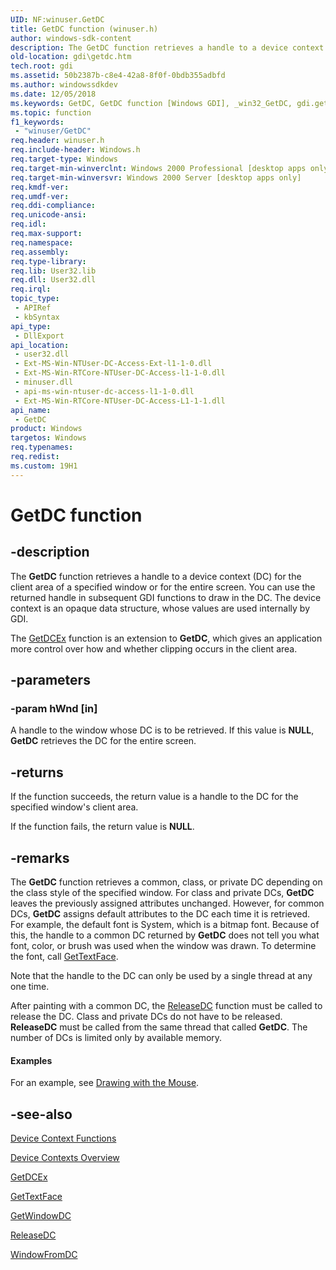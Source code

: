 ```yaml
---
UID: NF:winuser.GetDC
title: GetDC function (winuser.h)
author: windows-sdk-content
description: The GetDC function retrieves a handle to a device context (DC) for the client area of a specified window or for the entire screen.
old-location: gdi\getdc.htm
tech.root: gdi
ms.assetid: 50b2387b-c8e4-42a8-8f0f-0bdb355adbfd
ms.author: windowssdkdev
ms.date: 12/05/2018
ms.keywords: GetDC, GetDC function [Windows GDI], _win32_GetDC, gdi.getdc, winuser/GetDC
ms.topic: function
f1_keywords: 
 - "winuser/GetDC"
req.header: winuser.h
req.include-header: Windows.h
req.target-type: Windows
req.target-min-winverclnt: Windows 2000 Professional [desktop apps only]
req.target-min-winversvr: Windows 2000 Server [desktop apps only]
req.kmdf-ver: 
req.umdf-ver: 
req.ddi-compliance: 
req.unicode-ansi: 
req.idl: 
req.max-support: 
req.namespace: 
req.assembly: 
req.type-library: 
req.lib: User32.lib
req.dll: User32.dll
req.irql: 
topic_type:
 - APIRef
 - kbSyntax
api_type:
 - DllExport
api_location:
 - user32.dll
 - Ext-MS-Win-NTUser-DC-Access-Ext-l1-1-0.dll
 - Ext-MS-Win-RTCore-NTUser-DC-Access-l1-1-0.dll
 - minuser.dll
 - api-ms-win-ntuser-dc-access-l1-1-0.dll
 - Ext-MS-Win-RTCore-NTUser-DC-Access-L1-1-1.dll
api_name:
 - GetDC
product: Windows
targetos: Windows
req.typenames: 
req.redist: 
ms.custom: 19H1
---
```


# GetDC function


## -description


The <b>GetDC</b> function retrieves a handle to a device context (DC) for the client area of a specified window or for the entire screen. You can use the returned handle in subsequent GDI functions to draw in the DC. The device context is an opaque data structure, whose values are used internally by GDI.

The <a href="https://docs.microsoft.com/windows/desktop/api/winuser/nf-winuser-getdcex">GetDCEx</a> function is an extension to <b>GetDC</b>, which gives an application more control over how and whether clipping occurs in the client area.


## -parameters




### -param hWnd [in]

A handle to the window whose DC is to be retrieved. If this value is <b>NULL</b>, <b>GetDC</b> retrieves the DC for the entire screen.


## -returns



If the function succeeds, the return value is a handle to the DC for the specified window's client area.

If the function fails, the return value is <b>NULL</b>.




## -remarks



The <b>GetDC</b> function retrieves a common, class, or private DC depending on the class style of the specified window. For class and private DCs, <b>GetDC</b> leaves the previously assigned attributes unchanged. However, for common DCs, <b>GetDC</b> assigns default attributes to the DC each time it is retrieved. For example, the default font is System, which is a bitmap font. Because of this, the handle to a common DC returned by <b>GetDC</b> does not tell you what font, color, or brush was used when the window was drawn. To determine the font, call <a href="https://docs.microsoft.com/windows/desktop/api/wingdi/nf-wingdi-gettextfacea">GetTextFace</a>.

Note that the handle to the DC can only be used by a single thread at any one time.

After painting with a common DC, the <a href="https://docs.microsoft.com/windows/desktop/api/winuser/nf-winuser-releasedc">ReleaseDC</a> function must be called to release the DC. Class and private DCs do not have to be released. <b>ReleaseDC</b> must be called from the same thread that called <b>GetDC</b>. The number of DCs is limited only by available memory. 


#### Examples

For an example, see <a href="https://docs.microsoft.com/windows/desktop/gdi/drawing-with-the-mouse">Drawing with the Mouse</a>.

<div class="code"></div>



## -see-also




<a href="https://docs.microsoft.com/windows/desktop/gdi/device-context-functions">Device Context Functions</a>



<a href="https://docs.microsoft.com/windows/desktop/gdi/device-contexts">Device Contexts Overview</a>



<a href="https://docs.microsoft.com/windows/desktop/api/winuser/nf-winuser-getdcex">GetDCEx</a>



<a href="https://docs.microsoft.com/windows/desktop/api/wingdi/nf-wingdi-gettextfacea">GetTextFace</a>



<a href="https://docs.microsoft.com/windows/desktop/api/winuser/nf-winuser-getwindowdc">GetWindowDC</a>



<a href="https://docs.microsoft.com/windows/desktop/api/winuser/nf-winuser-releasedc">ReleaseDC</a>



<a href="https://docs.microsoft.com/windows/desktop/api/winuser/nf-winuser-windowfromdc">WindowFromDC</a>
 

 

